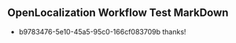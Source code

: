 ## OpenLocalization Workflow Test MarkDown
* b9783476-5e10-45a5-95c0-166cf083709b thanks!

<!--HONumber=Jul16_HO3-->


